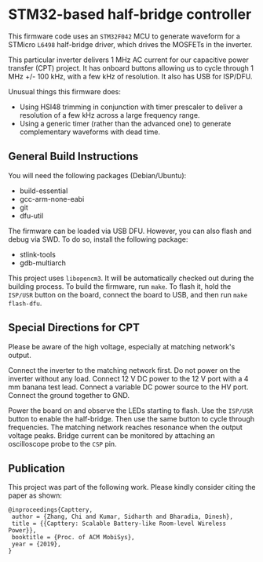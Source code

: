 # STM32-based half-bridge controller

This firmware code uses an `STM32F042` MCU to generate waveform for a STMicro `L6498` half-bridge driver,
which drives the MOSFETs in the inverter.

This particular inverter delivers 1 MHz AC current for our capacitive power transfer (CPT) project.
It has onboard buttons allowing us to cycle through 1 MHz +/- 100 kHz, with a few kHz of resolution.
It also has USB for ISP/DFU.

Unusual things this firmware does:

* Using HSI48 trimming in conjunction with timer prescaler to deliver a resolution of a few kHz across a large frequency range.
* Using a generic timer (rather than the advanced one) to generate complementary waveforms with dead time.

## General Build Instructions

You will need the following packages (Debian/Ubuntu):

* build-essential
* gcc-arm-none-eabi
* git
* dfu-util

The firmware can be loaded via USB DFU. However, you can also flash and debug via SWD. To do so, install the following package:

* stlink-tools
* gdb-multiarch

This project uses `libopencm3`. It will be automatically checked out during the building process.
To build the firmware, run `make`. To flash it, hold the `ISP/USR` button on the board, connect the board to USB, and then run `make flash-dfu`.

## Special Directions for CPT

Please be aware of the high voltage, especially at matching network's output.

Connect the inverter to the matching network first. Do not power on the inverter without any load.
Connect 12 V DC power to the 12 V port with a 4 mm banana test lead. Connect a variable DC power source to the HV port. Connect the ground together to GND.

Power the board on and observe the LEDs starting to flash. Use the `ISP/USR` button to enable the half-bridge. Then use the same button to cycle through frequencies.
The matching network reaches resonance when the output voltage peaks. Bridge current can be monitored by attaching an oscilloscope probe to the `CSP` pin.

## Publication

This project was part of the following work. Please kindly consider citing the paper as shown:

```
@inproceedings{Capttery,
 author = {Zhang, Chi and Kumar, Sidharth and Bharadia, Dinesh},
 title = {{Capttery: Scalable Battery-like Room-level Wireless Power}},
 booktitle = {Proc. of ACM MobiSys},
 year = {2019},
}
```
